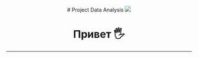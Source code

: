<div id="header" align="center">
  # Project Data Analysis
  <img src="https://www.publicdomainpictures.net/pictures/270000/velka/data-information-analysis-big-d.jpg"/>
</div>

<div  align="center">
  
# Привет :raised_hand_with_fingers_splayed:
  
</div>
  
---
